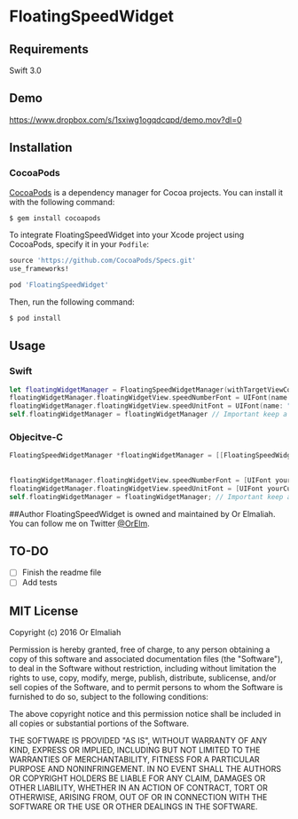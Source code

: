 # FloatingSpeedWidget

## Requirements
Swift 3.0

## Demo
https://www.dropbox.com/s/1sxiwg1ogqdcqpd/demo.mov?dl=0

## Installation
### CocoaPods

[CocoaPods](http://cocoapods.org) is a dependency manager for Cocoa projects. You can install it with the following command:

```bash
$ gem install cocoapods
```

To integrate FloatingSpeedWidget into your Xcode project using CocoaPods, specify it in your `Podfile`:

```ruby
source 'https://github.com/CocoaPods/Specs.git'
use_frameworks!

pod 'FloatingSpeedWidget'
```

Then, run the following command:

```bash
$ pod install
```

## Usage
### Swift
```swift
let floatingWidgetManager = FloatingSpeedWidgetManager(withTargetViewController: self, anchorPoint: CGPoint(x: 30, y: UIScreen.main.bounds.height - 100), andWidgetSize: 70)
floatingWidgetManager.floatingWidgetView.speedNumberFont = UIFont(name: "customFont", size: 24)
floatingWidgetManager.floatingWidgetView.speedUnitFont = UIFont(name: "customFont", size: 15)
self.floatingWidgetManager = floatingWidgetManager // Important keep a strong reference to the manager
```

### Objecitve-C
```objective-c
FloatingSpeedWidgetManager *floatingWidgetManager = [[FloatingSpeedWidgetManager alloc] initWithTargetViewController:self
                                                                                                         anchorPoint:CGPointMake(30, 100) 
                                                                                                       andWidgetSize:70];
floatingWidgetManager.floatingWidgetView.speedNumberFont = [UIFont yourCustomFontOfSize:25];
floatingWidgetManager.floatingWidgetView.speedUnitFont = [UIFont yourCustomFontOfSize:14];
self.floatingWidgetManager = floatingWidgetManager; // Important keep a strong reference to the manager
```

##Author
FloatingSpeedWidget is owned and maintained by Or Elmaliah. You can follow me on Twitter [@OrElm](https://twitter.com/orelm).

## TO-DO
- [ ] Finish the readme file
- [ ] Add tests

## MIT License

Copyright (c) 2016 Or Elmaliah

Permission is hereby granted, free of charge, to any person obtaining a copy
of this software and associated documentation files (the "Software"), to deal
in the Software without restriction, including without limitation the rights
to use, copy, modify, merge, publish, distribute, sublicense, and/or sell
copies of the Software, and to permit persons to whom the Software is
furnished to do so, subject to the following conditions:

The above copyright notice and this permission notice shall be included in all
copies or substantial portions of the Software.

THE SOFTWARE IS PROVIDED "AS IS", WITHOUT WARRANTY OF ANY KIND, EXPRESS OR
IMPLIED, INCLUDING BUT NOT LIMITED TO THE WARRANTIES OF MERCHANTABILITY,
FITNESS FOR A PARTICULAR PURPOSE AND NONINFRINGEMENT. IN NO EVENT SHALL THE
AUTHORS OR COPYRIGHT HOLDERS BE LIABLE FOR ANY CLAIM, DAMAGES OR OTHER
LIABILITY, WHETHER IN AN ACTION OF CONTRACT, TORT OR OTHERWISE, ARISING FROM,
OUT OF OR IN CONNECTION WITH THE SOFTWARE OR THE USE OR OTHER DEALINGS IN THE
SOFTWARE.